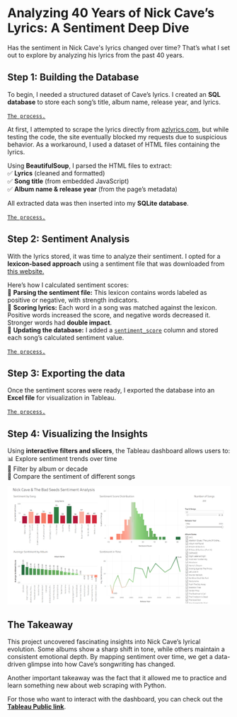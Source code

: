 # Analyzing 40 Years of Nick Cave’s Lyrics: A Sentiment Deep Dive  

Has the sentiment in Nick Cave's lyrics changed over time? That’s what I set out to explore by analyzing his lyrics from the past 40 years.  

## Step 1: Building the Database  

To begin, I needed a structured dataset of Cave’s lyrics. I created an **SQL database** to store each song’s title, album name, release year, and lyrics.

[`The process.`](create_database.py)

At first, I attempted to scrape the lyrics directly from [azlyrics.com](https://www.azlyrics.com), but while testing the code, the site eventually blocked my requests due to suspicious behavior. As a workaround, I used a dataset of HTML files containing the lyrics.  

Using **BeautifulSoup**, I parsed the HTML files to extract:  
✅ **Lyrics** (cleaned and formatted)  
✅ **Song title** (from embedded JavaScript)  
✅ **Album name & release year** (from the page’s metadata) 

All extracted data was then inserted into my **SQLite database**.  

[`The process.`](scraping.py)

## Step 2: Sentiment Analysis  

With the lyrics stored, it was time to analyze their sentiment. I opted for a **lexicon-based approach** using a sentiment file that was downloaded from [this website.](https://mpqa.cs.pitt.edu/lexicons/subj_lexicon/)

Here’s how I calculated sentiment scores:  
🔹 **Parsing the sentiment file:** This lexicon contains words labeled as positive or negative, with strength indicators.  
🔹 **Scoring lyrics:** Each word in a song was matched against the lexicon. Positive words increased the score, and negative words decreased it. Stronger words had **double impact**.  
🔹 **Updating the database:** I added a [`sentiment_score`](add_column.sql) column and stored each song’s calculated sentiment value.  

[`The process.`](sentiment.py)

## Step 3: Exporting the data  

Once the sentiment scores were ready, I exported the database into an **Excel file** for visualization in Tableau.  

[`The process.`](export.py)

## Step 4: Visualizing the Insights  

Using **interactive filters and slicers**, the Tableau dashboard allows users to:  
📊 Explore sentiment trends over time  
📅 Filter by album or decade  
🎵 Compare the sentiment of different songs  

![Dashboard](./dashboardpic.png)

## The Takeaway  

This project uncovered fascinating insights into Nick Cave’s lyrical evolution. Some albums show a sharp shift in tone, while others maintain a consistent emotional depth. By mapping sentiment over time, we get a data-driven glimpse into how Cave’s songwriting has changed.  

Another important takeaway was the fact that it allowed me to practice and learn something new about web scraping with Python.

For those who want to interact with the dashboard, you can check out the [**Tableau Public link**](https://public.tableau.com/app/profile/anastasiia.mozharova/viz/visuals_17379860886380/NickCaveTheBadSeedsSentimentAnalysis?publish=yes).  

